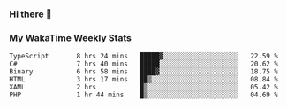 ### Hi there 👋

<!--
**royschrauwen/royschrauwen** is a ✨ _special_ ✨ repository because its `README.md` (this file) appears on your GitHub profile.

Here are some ideas to get you started:

- 🔭 I’m currently working on ...
- 🌱 I’m currently learning ...
- 👯 I’m looking to collaborate on ...
- 🤔 I’m looking for help with ...
- 💬 Ask me about ...
- 📫 How to reach me: ...
- 😄 Pronouns: ...
- ⚡ Fun fact: ...
-->


### My WakaTime Weekly Stats
<!--START_SECTION:waka-->

```text
TypeScript       8 hrs 24 mins   █████▓░░░░░░░░░░░░░░░░░░░   22.59 %
C#               7 hrs 40 mins   █████░░░░░░░░░░░░░░░░░░░░   20.62 %
Binary           6 hrs 58 mins   ████▓░░░░░░░░░░░░░░░░░░░░   18.75 %
HTML             3 hrs 17 mins   ██▒░░░░░░░░░░░░░░░░░░░░░░   08.84 %
XAML             2 hrs           █▒░░░░░░░░░░░░░░░░░░░░░░░   05.42 %
PHP              1 hr 44 mins    █▒░░░░░░░░░░░░░░░░░░░░░░░   04.69 %
```

<!--END_SECTION:waka-->
